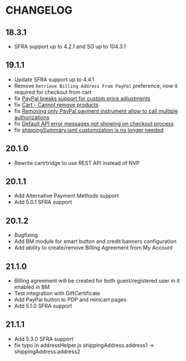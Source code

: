 CHANGELOG
=========
## 18.3.1
* SFRA support up to 4.2.1 and SG up to 104.3.1
## 19.1.1
* Update SFRA support up to 4.4.1
* Remove `Retrieve Billing Address From PayPal` preference, now it required for checkout from cart
* fix [PayPal breaks support for custom price adjustments](https://github.com/SalesforceCommerceCloud/link_paypal/issues/15)
* fix [Cart - Cannot remove products](https://github.com/SalesforceCommerceCloud/link_paypal/issues/5)
* fix [Removing only PayPal payment instrument allow to call multiple authorizations](https://github.com/SalesforceCommerceCloud/link_paypal/issues/7)
* fix [Default API error messages not showing on checkout process](https://github.com/SalesforceCommerceCloud/link_paypal/issues/11)
* fix [shippingSummary.isml customization is no longer needed](https://github.com/SalesforceCommerceCloud/link_paypal/issues/4)
## 20.1.0
* Rewrite cartrtridge to use REST API instead of NVP
## 20.1.1
* Add Alternative Payment Methods support
* Add 5.0.1 SFRA support
## 20.1.2
* Bugfixing
* Add BM module for smart button and credit banners configuration
* Add ability to create/remove Billing Agreement from My Account
## 21.1.0
* Billing agreement will be created for both guest/registered user in it enabled in BM
* Test integration with GiftCertificate
* Add PayPal button to PDP and minicart pages
* Add 5.1.0 SFRA support
## 21.1.1
* Add 5.3.0 SFRA support
* fix typo in addressHelper.js shippingAddress.address1 -> shippingAddress.address2 